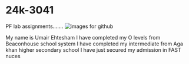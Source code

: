 # 24k-3041
PF lab assignments.......
![images for github](https://github.com/user-attachments/assets/16125022-97b3-471b-90ef-6e103fd185db)

My name is Umair Ehtesham 
I have completed my O levels from Beaconhouse school system 
I have completed my intermediate from Aga khan higher secondary school
I have just secured my admission in FAST nuces 

